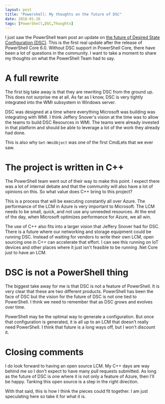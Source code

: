 ```yaml
---
layout: post
title: "Powershell: My thoughts on the future of DSC"
date: 2018-01-26
tags: [PowerShell,DSC,Thoughts]
---
```


I just saw the PowerShell team post an update on [the future of Desired State Configuration (DSC)](https://blogs.msdn.microsoft.com/powershell/2018/01/26/dsc-planning-update-january-2018/). This is the first real update after the release of PowerShell Core 6.0. Without DSC support in PowerShell Core, there have been a lot of questions in the community. I want to take a moment to share my thoughts on what the PowerShell Team had to say.

<!--more-->

# A full rewrite

The first big take away is that they are rewriting DSC from the ground up. This does not surprise me at all. As far as I know, DSC is very tightly integrated into the WMI subsystem in Windows server.

DSC was designed at a time where everything Microsoft was building was integrating with WMI. I think Jeffery Snover's vision at the time was to allow the teams to build DSC Resources in WMI. The teams were already invested in that platform and should be able to leverage a lot of the work they already had done.

This is also why `Get-WmiObject` was one of the first CmdLets that we ever saw.

# The project is written in C++

The PowerShell team went out of their way to make this point. I expect there was a lot of internal debate and that the community will also have a lot of opinions on this. So what value does C++ bring to this project?

This is a process that will be executing constantly all over Azure. The performance of the LCM in Azure is very important to Microsoft. The LCM needs to be small, quick, and not use any unneeded resources. At the end of the day, when Microsoft optimizes performance for Azure, we all win.

The use of C++ also fits into a larger vision that Jeffery Snover had for DSC. There is a future where our networking and storage equipment could be running DSC. Instead of waiting for vendors to write their own LCM, open sourcing one in C++ can accelerate that effort. I can see this running on IoT devices and other places where it just isn't feasible to be running .Net Core just to have an LCM.

# DSC is not a PowerShell thing

The biggest take away for me is that DSC is not a feature of PowerShell. It is very clear that these are two different products. PowerShell has been the face of DSC but the vision for the future of DSC is not one tied to PowerShell. I think we need to remember that as DSC grows and evolves over time.

PowerShell may be the optimal way to generate a configuration. But once that configuration is generated, it is all up to an LCM that doesn't really need PowerShell. I think that future is a long ways off, but I won't discount it.

# Closing comments

I do look forward to having an open source LCM. My C++ days are way behind me so I don't expect to have many pull requests submitted. As long as the future of DSC is one where it is not only a feature of Azure, then I'll be happy. Tanking this open source is a step in the right direction.

With that said, this is how I think the pieces could fit together. I am just speculating here so take it for what it is.